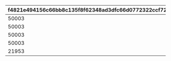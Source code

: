 |f4821e494156c66bb8c135f8f62348ad3dfc66d0772322ccf72f0175dfe41744|fcb97438e769bad7a7684b3a67065998d4f585fd9c99b352edec5fe1afa660e6|c29da6b020ea87b4ffa5bd728aaf0d8af213184a6a9c70ece803b0135f97b5bb|6969350c2d0fb720aa8d46060bb0acdfd1450d98a5450565336b4f76579d06d0|4b5cb546ef9cb72002c021a82aedfaae333a18b25e4e3fe05883d1901d2488e6|ef127d8021dac3cda6bfcd312ccb23105a9a5eb00f29083ba80d02376ee06379|2254a7ebfaa1af67e4155dbcb15d4623df4cef423a91847980718775dd2ebbbd|3ab9dc9312ac02b291f55dfb5fbb4e9bb6407f67bc3406297253ac949b6d86ab|d4a7c6397e9f21d0496053b003c3786ac042cec1bf1592136a443c08ab32e831|e1ec199df321384a7fac40c51443db24c30bfaf5b07cf77717598fda9873b247|c8f4658a2cff348b04ae114e769d1c6e653d263306479b928e9bfcfd787a3fbd|deae596f140973976be74e7ce22575b8b8e665cde64028c52e8a79e42203f002|
| --- | --- | --- | --- | --- | --- | --- | --- | --- | --- | --- | --- |
|50003|22003|1|0|804100101|1001|1|0|23001|10011|94002|20003|
|50003|22003|4|1|804100201|1002|1|1|23001|10021|94002|91002|
|50003|22003|7|1|804100301|1003|1|4|23001|10031|94002|91002|
|50003|22003|10|1|0|1004|0|7|23001|10040|94002|91002|
|21953|140001|11|0|0|1005|0|10|25021|10050|91002|4104402|